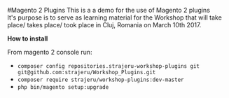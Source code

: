 #Magento 2 Plugins
This is a a demo for the use of Magento 2 plugins  
It's purpose is to serve as learning material for the Workshop that will take place/ takes place/ took place in Cluj, Romania on March 10th 2017.

__How to install__

From magento 2 console run: 

 - `composer config repositories.strajeru-workshop-plugins git git@github.com:strajeru/Workshop_Plugins.git`  
 - `composer require strajeru/workshop-plugins:dev-master`  
 - `php bin/magento setup:upgrade`

